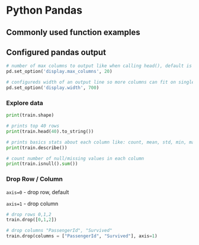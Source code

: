 # Python Pandas 


## Commonly used function examples

## Configured pandas output

```python
# number of max columns to output like when calling head(), default is 5 which to small especially on "bigger" screen
pd.set_option('display.max_columns', 20)

# configureds width of an output line so more columns can fit on single line otherwise it's broken across multiple 
pd.set_option('display.width', 700)
```

### Explore data

```python
print(train.shape)

# prints top 40 rows
print(train.head(40).to_string())

# prints basics stats about each column like: count, mean, std, min, max, 25% 75%
print(train.describe())

# count number of null/missing values in each column
print(train.isnull().sum())
```

### Drop Row / Column

`axis=0` - drop row, default

`axis=1` - drop column


```python
# drop rows 0,1,2
train.drop([0,1,2])

# drop columns "PassengerId", "Survived"
train.drop(columns = ["PassengerId", "Survived"], axis=1)


```

